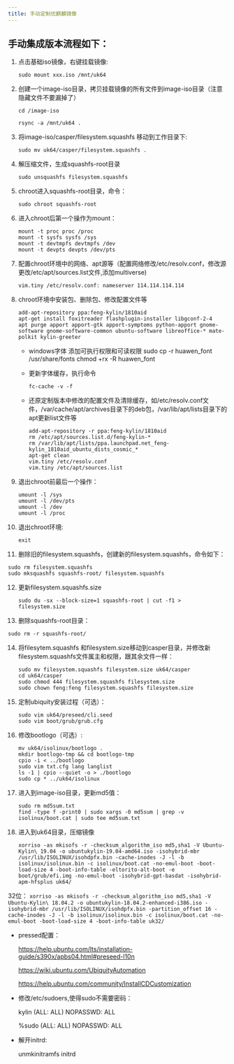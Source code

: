 ```yaml
---
title: 手动定制优麒麟镜像
---
```


## 手动集成版本流程如下：

1. 点击基础iso镜像，右键挂载镜像:

     `sudo mount xxx.iso /mnt/uk64`

2. 创建一个image-iso目录，拷贝挂载镜像的所有文件到image-iso目录（注意隐藏文件不要漏掉了）

     `cd /image-iso`

     `rsync -a /mnt/uk64 .`

3. 将image-iso/casper/filesystem.squashfs 移动到工作目录下:

     `sudo mv uk64/casper/filesystem.squashfs .`

4. 解压缩文件，生成squashfs-root目录

     `sudo unsquashfs filesystem.squashfs`

5. chroot进入squashfs-root目录，命令：

     `sudo chroot squashfs-root`

6. 进入chroot后第一个操作为mount：

   ```shell
   mount -t proc proc /proc
   mount -t sysfs sysfs /sys
   mount -t devtmpfs devtmpfs /dev
   mount -t devpts devpts /dev/pts
   ```

7. 配置chroot环境中的网络、apt源等（配置网络修改/etc/resolv.conf，修改源更改/etc/apt/sources.list文件,添加multiverse)

     `vim.tiny /etc/resolv.conf: nameserver 114.114.114.114`

8. chroot环境中安装包、删除包、修改配置文件等

     ```shell
     add-apt-repository ppa:feng-kylin/1810aid
     apt-get install foxitreader flashplugin-installer libgconf-2-4
     apt purge apport apport-gtk apport-symptoms python-apport gnome-software gnome-software-common ubuntu-software libreoffice-* mate-polkit kylin-greeter
     ```

     * windows字体 添加可执行权限和可读权限
       sudo cp -r huawen_font /usr/share/fonts
       chmod +rx -R huawen_font

     * 更新字体缓存，执行命令

       `fc-cache -v -f`

     * 还原定制版本中修改的配置文件及清除缓存，如/etc/resolv.conf文件，/var/cache/apt/archives目录下的deb包，/var/lib/apt/lists目录下的apt更新list文件等

       ```shell
       add-apt-repository -r ppa:feng-kylin/1810aid
       rm /etc/apt/sources.list.d/feng-kylin-*
       rm /var/lib/apt/lists/ppa.launchpad.net_feng-kylin_1810aid_ubuntu_dists_cosmic_*
       apt-get clean
       vim.tiny /etc/resolv.conf
       vim.tiny /etc/apt/sources.list
       ```

9. 退出chroot前最后一个操作：

      ```shell
      umount -l /sys
      umount -l /dev/pts
      umount -l /dev
      umount -l /proc
      ```

10. 退出chroot环境:

      `exit`

11. 删除旧的filesystem.squashfs，创建新的filesystem.squashfs，命令如下：

   ```
   sudo rm filesystem.squashfs
   sudo mksquashfs squashfs-root/ filesystem.squashfs
   ```

12. 更新filesystem.squashfs.size

     `sudo du -sx --block-size=1 squashfs-root | cut -f1 > filesystem.size`

13. 删除squashfs-root目录：

   ```
   sudo rm -r squashfs-root/
   ```

14. 将filesytem.squashfs 和filesystem.size移动到casper目录，并修改新filesystem.squashfs文件属主和权限，跟其余文件一样：

    ```
    sudo mv filesystem.squashfs filesystem.size uk64/casper
    cd uk64/casper
    sudo chmod 444 filesystem.squashfs filesystem.size
    sudo chown feng:feng filesystem.squashfs filesystem.size
    ```

15. 定制ubiquity安装过程（可选）：

    ```
    sudo vim uk64/preseed/cli.seed
    sudo vim boot/grub/grub.cfg
    ```

16. 修改bootlogo（可选）:

    ```
    mv uk64/isolinux/bootlogo .
    mkdir bootlogo-tmp && cd bootlogo-tmp
    cpio -i < ../bootlogo
    sudo vim txt.cfg lang langlist
    ls -1 | cpio --quiet -o > ./bootlogo
    sudo cp * ../uk64/isolinux
    ```

17. 进入到image-iso目录，更新md5值：

    ```
    sudo rm md5sum.txt
    find -type f -print0 | sudo xargs -0 md5sum | grep -v isolinux/boot.cat | sudo tee md5sum.txt
    ```

18. 进入到uk64目录，压缩镜像

    ```
    xorriso -as mkisofs -r -checksum_algorithm_iso md5,sha1 -V Ubuntu-Kylin\ 19.04 -o ubuntukylin-19.04-amd64.iso -isohybrid-mbr /usr/lib/ISOLINUX/isohdpfx.bin -cache-inodes -J -l -b isolinux/isolinux.bin -c isolinux/boot.cat -no-emul-boot -boot-load-size 4 -boot-info-table -eltorito-alt-boot -e boot/grub/efi.img -no-emul-boot -isohybrid-gpt-basdat -isohybrid-apm-hfsplus uk64/
    ```

32位：
    ```
    xorriso -as mkisofs -r -checksum_algorithm_iso md5,sha1 -V Ubuntu-Kylin\ 18.04.2 -o ubuntukylin-18.04.2-enhanced-i386.iso -isohybrid-mbr /usr/lib/ISOLINUX/isohdpfx.bin -partition_offset 16 -cache-inodes -J -l -b isolinux/isolinux.bin -c isolinux/boot.cat -no-emul-boot -boot-load-size 4 -boot-info-table uk32/
    ```

* pressed配置：

     https://help.ubuntu.com/lts/installation-guide/s390x/apbs04.html#preseed-l10n

     <https://wiki.ubuntu.com/UbiquityAutomation>
   
     <https://help.ubuntu.com/community/InstallCDCustomization>

* 修改/etc/sudoers,使得sudo不需要密码：

  kylin (ALL: ALL) NOPASSWD: ALL

  %sudo (ALL: ALL) NOPASSWD: ALL

* 解开initrd:

  unmkinitramfs initrd
